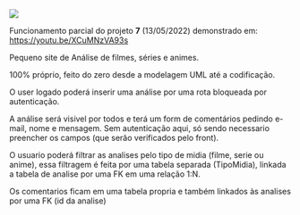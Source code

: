 <img src="https://i.imgur.com/gJflat2.png">

Funcionamento parcial do projeto **7** (13/05/2022) demonstrado em: https://youtu.be/XCuMNzVA93s



Pequeno site de Análise de filmes, séries e animes.

100% próprio, feito do zero desde a modelagem UML até a codificação.

O user logado poderá inserir uma análise por uma rota bloqueada por autenticação.

A análise será visivel por todos e terá um form de comentários pedindo e-mail, nome e mensagem. Sem autenticação aqui, só sendo necessario preencher os campos (que serão verificados pelo front).

O usuario poderá filtrar as analises pelo tipo de midia (filme, serie ou anime), essa filtragem é feita por uma tabela separada (TipoMidia), linkada a tabela de analise por uma FK em uma relação 1:N.

Os comentarios ficam em uma tabela propria e também linkados às analises por uma FK (id da analise)
